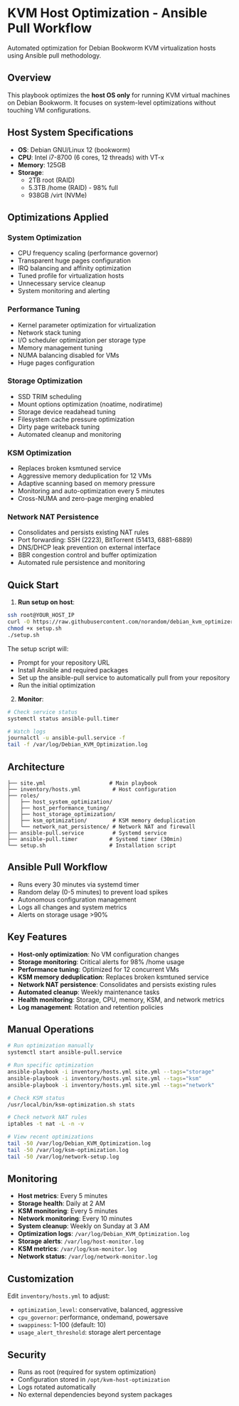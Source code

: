 # KVM Host Optimization - Ansible Pull Workflow

Automated optimization for Debian Bookworm KVM virtualization hosts using Ansible pull methodology.

## Overview

This playbook optimizes the **host OS only** for running KVM virtual machines on Debian Bookworm. It focuses on system-level optimizations without touching VM configurations.

## Host System Specifications

- **OS**: Debian GNU/Linux 12 (bookworm)
- **CPU**: Intel i7-8700 (6 cores, 12 threads) with VT-x
- **Memory**: 125GB
- **Storage**: 
  - 2TB root (RAID)
  - 5.3TB /home (RAID) - 98% full
  - 938GB /virt (NVMe)

## Optimizations Applied

### System Optimization
- CPU frequency scaling (performance governor)
- Transparent huge pages configuration
- IRQ balancing and affinity optimization
- Tuned profile for virtualization hosts
- Unnecessary service cleanup
- System monitoring and alerting

### Performance Tuning
- Kernel parameter optimization for virtualization
- Network stack tuning
- I/O scheduler optimization per storage type
- Memory management tuning
- NUMA balancing disabled for VMs
- Huge pages configuration

### Storage Optimization
- SSD TRIM scheduling
- Mount options optimization (noatime, nodiratime)
- Storage device readahead tuning
- Filesystem cache pressure optimization
- Dirty page writeback tuning
- Automated cleanup and monitoring

### KSM Optimization
- Replaces broken ksmtuned service
- Aggressive memory deduplication for 12 VMs
- Adaptive scanning based on memory pressure
- Monitoring and auto-optimization every 5 minutes
- Cross-NUMA and zero-page merging enabled

### Network NAT Persistence
- Consolidates and persists existing NAT rules
- Port forwarding: SSH (2223), BitTorrent (51413, 6881-6889)
- DNS/DHCP leak prevention on external interface
- BBR congestion control and buffer optimization
- Automated rule persistence and monitoring

## Quick Start

1. **Run setup on host**:
```bash
ssh root@YOUR_HOST_IP
curl -O https://raw.githubusercontent.com/norandom/debian_kvm_optimizer/main/setup.sh
chmod +x setup.sh
./setup.sh
```

The setup script will:
- Prompt for your repository URL
- Install Ansible and required packages
- Set up the ansible-pull service to automatically pull from your repository
- Run the initial optimization

2. **Monitor**:
```bash
# Check service status
systemctl status ansible-pull.timer

# Watch logs
journalctl -u ansible-pull.service -f
tail -f /var/log/Debian_KVM_Optimization.log
```

## Architecture

```
├── site.yml                    # Main playbook
├── inventory/hosts.yml          # Host configuration
├── roles/
│   ├── host_system_optimization/
│   ├── host_performance_tuning/
│   ├── host_storage_optimization/
│   ├── ksm_optimization/        # KSM memory deduplication
│   └── network_nat_persistence/ # Network NAT and firewall
├── ansible-pull.service         # Systemd service
├── ansible-pull.timer          # Systemd timer (30min)
└── setup.sh                    # Installation script
```

## Ansible Pull Workflow

- Runs every 30 minutes via systemd timer
- Random delay (0-5 minutes) to prevent load spikes
- Autonomous configuration management
- Logs all changes and system metrics
- Alerts on storage usage >90%

## Key Features

- **Host-only optimization**: No VM configuration changes
- **Storage monitoring**: Critical alerts for 98% /home usage
- **Performance tuning**: Optimized for 12 concurrent VMs
- **KSM memory deduplication**: Replaces broken ksmtuned service
- **Network NAT persistence**: Consolidates and persists existing rules
- **Automated cleanup**: Weekly maintenance tasks
- **Health monitoring**: Storage, CPU, memory, KSM, and network metrics
- **Log management**: Rotation and retention policies

## Manual Operations

```bash
# Run optimization manually
systemctl start ansible-pull.service

# Run specific optimization
ansible-playbook -i inventory/hosts.yml site.yml --tags="storage"
ansible-playbook -i inventory/hosts.yml site.yml --tags="ksm"
ansible-playbook -i inventory/hosts.yml site.yml --tags="network"

# Check KSM status
/usr/local/bin/ksm-optimization.sh stats

# Check network NAT rules
iptables -t nat -L -n -v

# View recent optimizations
tail -50 /var/log/Debian_KVM_Optimization.log
tail -50 /var/log/ksm-optimization.log
tail -50 /var/log/network-setup.log
```

## Monitoring

- **Host metrics**: Every 5 minutes
- **Storage health**: Daily at 2 AM
- **KSM monitoring**: Every 5 minutes
- **Network monitoring**: Every 10 minutes
- **System cleanup**: Weekly on Sunday at 3 AM
- **Optimization logs**: `/var/log/Debian_KVM_Optimization.log`
- **Storage alerts**: `/var/log/host-monitor.log`
- **KSM metrics**: `/var/log/ksm-monitor.log`
- **Network status**: `/var/log/network-monitor.log`

## Customization

Edit `inventory/hosts.yml` to adjust:
- `optimization_level`: conservative, balanced, aggressive
- `cpu_governor`: performance, ondemand, powersave
- `swappiness`: 1-100 (default: 10)
- `usage_alert_threshold`: storage alert percentage

## Security

- Runs as root (required for system optimization)
- Configuration stored in `/opt/kvm-host-optimization`
- Logs rotated automatically
- No external dependencies beyond system packages